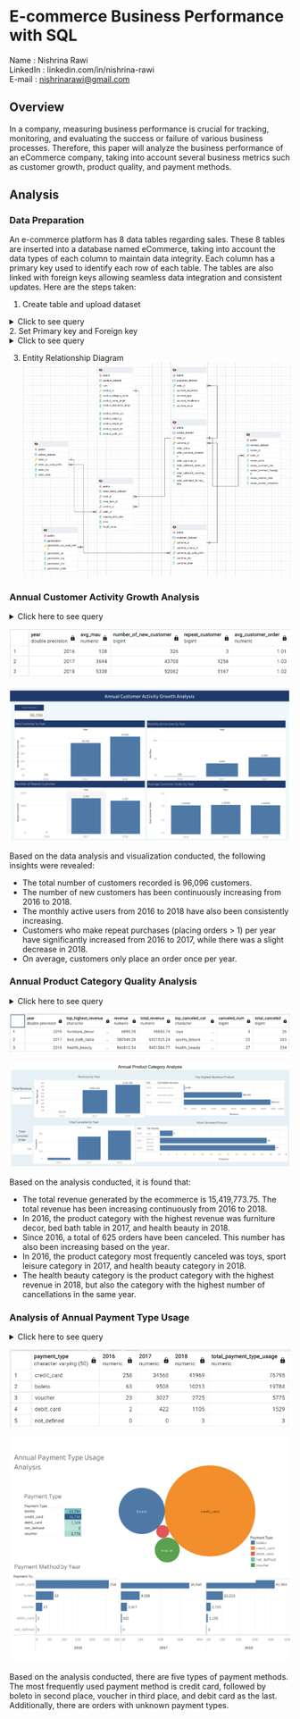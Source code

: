 # E-commerce Business Performance with SQL

Name 		: Nishrina Rawi  
LinkedIn 	: linkedin.com/in/nishrina-rawi  
E-mail 		: nishrinarawi@gmail.com  

## Overview  
In a company, measuring business performance is crucial for tracking, monitoring, and evaluating the success or failure of various business processes. Therefore, this paper will analyze the business performance of an eCommerce company, taking into account several business metrics such as customer growth, product quality, and payment methods.

## Analysis  
### Data Preparation 
An e-commerce platform has 8 data tables regarding sales. These 8 tables are inserted into a database named eCommerce, taking into account the data types of each column to maintain data integrity. Each column has a primary key used to identify each row of each table. The tables are also linked with foreign keys allowing seamless data integration and consistent updates. Here are the steps taken:  
1. Create table and upload dataset
<details>
  <summary> Click to see query </summary>
**ORDER_ITEMS_DATASET**
	
```sql
--create table 
CREATE TABLE order_items_dataset(
    order_id VARCHAR(50),
    order_item_id VARCHAR(50),
    product_id VARCHAR(50),
    seller_id VARCHAR(50),
    shipping_limit_date TIMESTAMP WITHOUT TIME ZONE,
    price DOUBLE PRECISION,
    freight_value DOUBLE PRECISION
);

--import table
COPY order_items_dataset(
    order_id,
    order_item_id,
    product_id,
    seller_id,
    shipping_limit_date,
    price,
    freight_value
)
FROM 'D:\Study\Rakamin\Porto\Dataset\order_items_dataset.csv'
DELIMITER ','
CSV HEADER;
```
**PRODUCT_DATASET**
```sql
---create table
CREATE TABLE product_dataset(
	num INTEGER,
	product_id VARCHAR(50),
	product_category_name CHAR(50),
	product_name_length float4,
	product_description_lenght float4,
    product_photos_qty float4,
    product_weight_g float4,
    product_lenght_cm float4,
    product_height_cm float4,
    product_width_cm float4
);

--import table
COPY product_dataset(
	num,
	product_id,
	product_category_name,
	product_name_length,
	product_description_lenght,
    product_photos_qty,
    product_weight_g,
    product_lenght_cm,
    product_height_cm,
    product_width_cm
)
FROM 'D:\Study\Rakamin\Porto\Dataset\product_dataset.csv'
DELIMITER ','
CSV HEADER;
```

**ORDERS_DATASET**
```sql
--create table 
CREATE TABLE orders_dataset(
    order_id VARCHAR(50),
    customer_id VARCHAR(50),
    order_status CHAR(20),
    order_purchase_timestamp TIMESTAMP WITHOUT TIME ZONE,
    order_approved_at TIMESTAMP WITHOUT TIME ZONE,
    order_delivered_carrier_date TIMESTAMP WITHOUT TIME ZONE,
    order_delivered_customer_date TIMESTAMP WITHOUT TIME ZONE,
    order_estimated_delivery_date TIMESTAMP WITHOUT TIME ZONE
);

--import dataset
COPY orders_dataset(
    order_id,
    customer_id,
    order_status,
    order_purchase_timestamp,
    order_approved_at,
    order_delivered_carrier_date,
    order_delivered_customer_date,
    order_estimated_delivery_date
)
FROM 'D:\Study\Rakamin\Porto\Dataset\orders_dataset.csv'
DELIMITER ','
CSV HEADER;
```

**REVIEWS_DATASET**
```sql
--create table
CREATE TABLE reviews_dataset(
    review_id VARCHAR(50),
    order_id VARCHAR(50),
    review_score INTEGER,
    review_comment_title VARCHAR(50),
    review_comment_message VARCHAR(250),
    review_creation_date TIMESTAMP WITHOUT TIME ZONE,
    review_answer_timestamp TIMESTAMP WITHOUT TIME ZONE
);

--import csv
COPY reviews_dataset(
    review_id,
    order_id,
    review_score,
    review_comment_title,
    review_comment_message,
    review_creation_date,
    review_answer_timestamp
)
FROM 'D:\Study\Rakamin\Porto\Dataset\order_reviews_dataset.csv'
DELIMITER ','
CSV HEADER;
```

**SELLERS_DATASET**
```sql
--create table
CREATE TABLE sellers_dataset(
    seller_id VARCHAR(50),
    seller_zip_code_prefix CHAR(5),
    seller_city CHAR(100),
    seller_state CHAR(10)
);

--import csv
COPY sellers_dataset(
    seller_id,
    seller_zip_code_prefix,
    seller_city,
    seller_state
)
FROM 'D:\Study\Rakamin\Porto\Dataset\sellers_dataset.csv'
DELIMITER ','
CSV HEADER;
```

**PAYMENT_DATASET**
```sql
--create table
CREATE TABLE payments_dataset(
    order_id VARCHAR(50),
    payment_sequential INTEGER,
    payment_type VARCHAR(50),
    payment_installments INTEGER,
    payment_value DOUBLE PRECISION
);

--import csv
COPY payments_dataset(
    order_id,
    payment_sequential,
    payment_type,
    payment_installments,
    payment_value
)
FROM 'D:\Study\Rakamin\Porto\Dataset\order_payments_dataset.csv'
DELIMITER ','
CSV HEADER;
```

**GEOLOCATION_DATASET**
```sql
---create table
CREATE TABLE geolocation_dataset(
    geolocation_zip_code_prefix VARCHAR(50),
    geolocation_lat DOUBLE PRECISION,
    geolocation_lng DOUBLE PRECISION,
    geolocation_city VARCHAR(40),
    geolocation_state CHAR(5)
);

--import csv
COPY geolocation_dataset(
    geolocation_zip_code_prefix,
    geolocation_lat,
    geolocation_lng,
    geolocation_city,
    geolocation_state
)
FROM 'D:\Study\Rakamin\Porto\Dataset\geolocation_dataset.csv'
DELIMITER ','
CSV HEADER;

--cleaning geolocation_dataset duplicated data to create clean dataset named geolocation
CREATE TABLE geolocation AS
WITH geolocation_cte AS(
	SELECT geolocation_zip_code_prefix, 
	geolocation_lat, geolocation_lng, 
	geolocation_city, geolocation_state
	FROM (SELECT geolocation_zip_code_prefix, geolocation_lat, 
		  geolocation_lng, geolocation_city, geolocation_state,
		  ROW_NUMBER() OVER (PARTITION BY geolocation_zip_code_prefix) AS row_num
		  FROM geolocation_dataset
		 ) AS sub
	WHERE row_num = 1
),
cust_cte AS(
	SELECT customer_zip_code_prefix, geolocation_lat, 
	geolocation_lng, customer_city, customer_state
	FROM (
		SELECT *, ROW_NUMBER() OVER (PARTITION BY customer_zip_code_prefix) AS row_num
		FROM (SELECT customer_zip_code_prefix, geolocation_lat, 
			  geolocation_lng, customer_city, customer_state
			  FROM customer_dataset cust
			  LEFT JOIN geolocation_dataset geods
			  ON cust.customer_city = geods.geolocation_city
			  AND cust.customer_state = geods.geolocation_state
			  WHERE cust.customer_zip_code_prefix NOT IN (
				  SELECT geolocation_zip_code_prefix
				  FROM geolocation_cte)
			 ) geo_sub
	) cust_geo
	WHERE row_num = 1
),
seller_cte AS(
	SELECT seller_zip_code_prefix, geolocation_lat, 
	geolocation_lng, seller_city, seller_state
	FROM (
		SELECT *, ROW_NUMBER() OVER(PARTITION BY seller_zip_code_prefix) AS row_num
		FROM (
			SELECT seller_zip_code_prefix, geolocation_lat, 
			geolocation_lng, seller_city, seller_state
			FROM sellers_dataset sell
			LEFT JOIN geolocation_dataset geods
			ON sell.seller_city=geods.geolocation_city
			AND sell.seller_state=geods.geolocation_state
			WHERE sell.seller_zip_code_prefix NOT IN(
				SELECT geolocation_zip_code_prefix
				FROM geolocation_cte
				UNION
				SELECT customer_zip_code_prefix
				FROM cust_cte)
		)geo_seller_sub
	) seller_geo
	WHERE row_num = 1
)
SELECT * 
FROM geolocation_cte
UNION
SELECT * 
FROM cust_cte
UNION
SELECT *
FROM seller_cte;
```

**CUSTOMER_DATASET**
```sql
--create table
CREATE TABLE customer_dataset(
    customer_id VARCHAR(50),
    customer_unique_id VARCHAR(50),
    customer_zip_code_prefix CHAR(5),
    customer_city VARCHAR(40),
    customer_state CHAR(5)
);

--import csv
COPY customer_dataset(
    customer_id,
    customer_unique_id,
    customer_zip_code_prefix,
    customer_city,
    customer_state
)
FROM 'D:\Study\Rakamin\Porto\Dataset\customers_dataset.csv'
DELIMITER ','
CSV HEADER;
```
</details>
2. Set Primary key and Foreign key
<details>
  <summary> Click to see query </summary>
	
**Primary key**
```sql
ALTER TABLE product_dataset ADD CONSTRAINT product_dataset_pkey PRIMARY KEY (product_id);
ALTER TABLE orders_dataset ADD CONSTRAINT orders_dataset_pkey PRIMARY KEY (order_id);
ALTER TABLE sellers_dataset ADD CONSTRAINT sellers_dataset_pkey PRIMARY KEY (seller_id);
ALTER TABLE customer_dataset ADD CONSTRAINT customer_dataset_pkey PRIMARY KEY (customer_id);
ALTER TABLE geolocation ADD CONSTRAINT geolocation_pkey PRIMARY KEY (geolocation_zip_code_prefix);
```
**Foreign Key**
```sql
ALTER TABLE order_items_dataset ADD FOREIGN KEY (product_id) REFERENCES product_dataset;
ALTER TABLE order_items_dataset ADD FOREIGN KEY (seller_id) REFERENCES sellers_dataset;
ALTER TABLE order_items_dataset ADD FOREIGN KEY (order_id) REFERENCES orders_dataset;
ALTER TABLE payments_dataset ADD FOREIGN KEY (order_id) REFERENCES orders_dataset;
ALTER TABLE reviews_dataset ADD FOREIGN KEY (order_id) REFERENCES orders_dataset;
ALTER TABLE orders_dataset ADD FOREIGN KEY (customer_id) REFERENCES customer_dataset;
ALTER TABLE sellers_dataset 
	ADD CONSTRAINT zip_code_prefix FOREIGN KEY (seller_zip_code_prefix)
	REFERENCES geolocation (geolocation_zip_code_prefix);
ALTER TABLE customer_dataset
    ADD CONSTRAINT zip_code_prefix FOREIGN KEY (customer_zip_code_prefix)
    REFERENCES geolocation (geolocation_zip_code_prefix);
```
</details>

3. Entity Relationship Diagram <br>
![erd](https://github.com/nishrinarawi/ecommerce-business-performance/blob/5a522a7d7769f29ed443142c8f8783e294684914/assets/ERD%20Ecommerce.png)

### Annual Customer Activity Growth Analysis
<details>
	<summary> Click here to see query </summary>

- **Monthly average active user per year**
```sql
WITH monthly_active_user AS(
	SELECT date_part('month', o.order_purchase_timestamp) AS month, 
			date_part('year', o.order_purchase_timestamp) AS year,
	        COUNT(DISTINCT cd.customer_unique_id) AS active_user
	FROM orders_dataset AS o
	JOIN customer_dataset AS cd ON o.customer_id = cd.customer_id
	GROUP BY year, month)
SELECT year, FLOOR(AVG(active_user)) AS avg_mau
FROM monthly_active_user
GROUP BY year;
```
- **New customer per year**
```sql
SELECT date_part('year', new_customer.first_order) AS year, COUNT(*) AS number_of_new_customer
FROM (SELECT cd.customer_unique_id, MIN(order_purchase_timestamp) AS first_order, COUNT(*)
	FROM orders_dataset AS o
	JOIN customer_dataset cd
	ON o.customer_id=cd.customer_id
	GROUP BY cd.customer_unique_id) AS new_customer
GROUP BY year
ORDER BY year;
```

- **Repeat customer (customer order > 1 per year)**
```sql
SELECT repeat_order.year, COUNT(repeat_order.total_order) repeat_customer
FROM (SELECT date_part('year', order_purchase_timestamp) AS year, customer_unique_id, COUNT(order_id) AS total_order
	  FROM orders_dataset AS o
	  JOIN customer_dataset cd
	  ON o.customer_id=cd.customer_id
	  GROUP BY 1,2
	  HAVING COUNT(order_id) > 1) AS repeat_order
GROUP BY 1;
```
- **Customer average order per year**
```sql
WITH avg_cust_order AS(
	SELECT date_part('year', o.order_purchase_timestamp) AS year, 
	cd.customer_unique_id AS cust, 
	COUNT(o.order_id) AS freq_of_order
	FROM orders_dataset AS o
	JOIN customer_dataset AS cd
	ON cd.customer_id = o.customer_id
	GROUP BY year, cust
	ORDER BY 3 DESC)
SELECT year, ROUND(AVG(freq_of_order),2) AS avg_customer_order
FROM avg_cust_order
GROUP BY year
ORDER BY year;
```
- **Join metrics**
```sql
WITH monthly_active_user AS(
	SELECT year, FLOOR(AVG(active_user)) AS avg_mau
	FROM (
		SELECT date_part('month', o.order_purchase_timestamp) AS month, 
		date_part('year', o.order_purchase_timestamp) AS year,
		COUNT(DISTINCT cd.customer_unique_id) AS active_user
		FROM orders_dataset AS o
		JOIN customer_dataset AS cd ON o.customer_id = cd.customer_id
		GROUP BY year, month) subq
	GROUP BY year
), new_customer AS(
	SELECT date_part('year', first_order) AS year, COUNT(*) AS number_of_new_customer
	FROM (
		SELECT cd.customer_unique_id, MIN(order_purchase_timestamp) AS first_order, COUNT(*)
		FROM orders_dataset AS o
		JOIN customer_dataset cd
		ON o.customer_id=cd.customer_id
		GROUP BY cd.customer_unique_id) AS subq
	GROUP BY year
	ORDER BY year
), repeat_order AS(
	SELECT year, COUNT(total_order) AS repeat_customer
	FROM (
		SELECT date_part('year', order_purchase_timestamp) AS year, 
		customer_unique_id, COUNT(order_id) AS total_order
		FROM orders_dataset AS o
		JOIN customer_dataset cd
		ON o.customer_id=cd.customer_id
		GROUP BY 1,2
		HAVING COUNT(order_id) > 1) AS subq
	GROUP BY 1
), cust_avg_order AS(
	SELECT year, ROUND(AVG(freq_of_order),2) AS avg_customer_order
	FROM (
		SELECT date_part('year', o.order_purchase_timestamp) AS year, 
		cd.customer_unique_id AS cust, COUNT(o.order_id) AS freq_of_order
		FROM orders_dataset AS o
		JOIN customer_dataset AS cd
		ON cd.customer_id = o.customer_id
		GROUP BY year, cust
		ORDER BY 3 DESC) subq
	GROUP BY year
	ORDER BY year)
SELECT m.year, avg_mau, number_of_new_customer, repeat_customer, avg_customer_order
FROM monthly_active_user AS m
JOIN new_customer AS n ON m.year=n.year
JOIN repeat_order AS r ON m.year=r.year
JOIN cust_avg_order AS cao ON m.year=cao.year
GROUP BY 1,2,3,4,5;
```
</details>

![cag](https://github.com/nishrinarawi/ecommerce-business-performance/blob/4f67d0d5a7d5246ddf16b8b0c316f6ba4ce596a6/assets/cag.png)

![annual_growth](https://github.com/nishrinarawi/ecommerce-business-performance/blob/4eb38f68e4c0f257fccf8b1047ec003a54c86dff/assets/Annual%20Customer%20Activity%20Growth%20Analysis.png)

Based on the data analysis and visualization conducted, the following insights were revealed:
- The total number of customers recorded is 96,096 customers.
- The number of new customers has been continuously increasing from 2016 to 2018.
- The monthly active users from 2016 to 2018 have also been consistently increasing.
- Customers who make repeat purchases (placing orders > 1) per year have significantly increased from 2016 to 2017, while there was a slight decrease in 2018.
- On average, customers only place an order once per year.

### Annual Product Category Quality Analysis
<details>
	<summary> Click here to see query </summary>
	
**Total_revenue by year**
```sql
CREATE TABLE total_revenue AS(
	SELECT date_part('year', order_purchase_timestamp) AS year, 
		ROUND(SUM(total_revenue)::numeric, 2) AS total_revenue
	FROM (
		SELECT oi.order_id, o.order_status, o.order_purchase_timestamp ,
		oi.price+oi.freight_value AS total_revenue
		FROM order_items_dataset AS oi 
		JOIN orders_dataset AS o ON oi.order_id = o.order_id
		WHERE o.order_status='delivered') subq
	GROUP BY 1
	ORDER BY 1);
```
	
**Canceled order by year**
```sql
CREATE TABLE total_canceled AS (
	SELECT year, COUNT(*) AS total_canceled
	FROM (
		SELECT date_part('year', order_purchase_timestamp) AS year, order_id, order_status
		FROM orders_dataset
		WHERE order_status='canceled'
		GROUP BY order_id) subq
	GROUP BY 1
	ORDER BY 1);
```

**Product with highest revenue by year**
```sql
CREATE TABLE top_highest_revenue AS (
	WITH highest_revenue_prod AS (
		SELECT date_part('year', o.order_purchase_timestamp) AS year,
        	prod.product_category_name AS category,
        	ROUND(SUM(oi.price + oi.freight_value)::numeric, 2) AS revenue,
        	ROW_NUMBER() OVER(PARTITION BY date_part('year', o.order_purchase_timestamp) ORDER BY SUM(oi.price + oi.freight_value) DESC) AS rank
		FROM product_dataset AS prod
		JOIN order_items_dataset AS oi ON prod.product_id = oi.product_id
		JOIN orders_dataset AS o ON o.order_id = oi.order_id
		WHERE o.order_status='delivered'
		GROUP BY date_part('year', o.order_purchase_timestamp), prod.product_category_name
	)
	SELECT year, category AS top_highest_revenue, revenue
	FROM highest_revenue_prod
	WHERE rank = 1);
```

**Most canceled product**
```sql
CREATE TABLE most_canceled_prod AS (
	SELECT year, top_canceled_cat, canceled_num
	FROM (
		SELECT date_part('year', o.order_purchase_timestamp) AS year, 
		prod.product_category_name AS top_canceled_cat, COUNT(*) AS canceled_num,
		ROW_NUMBER () OVER(PARTITION BY date_part('year', o.order_purchase_timestamp) ORDER BY COUNT(*) DESC) AS rank
		FROM orders_dataset AS o
		JOIN order_items_dataset AS oi ON oi.order_id = o.order_id
		JOIN product_dataset AS prod ON prod.product_id=oi.product_id
		WHERE o.order_status='canceled'
		GROUP BY 1,2) subq
	WHERE rank=1);
```

**Join table**
```sql
SELECT tr.year, thr.top_highest_revenue, thr.revenue, tr.total_revenue,
		mcp.top_canceled_cat, mcp.canceled_num, tc.total_canceled
FROM total_revenue AS tr 
JOIN total_canceled AS tc ON tr.year=tc.year
JOIN top_highest_revenue AS thr ON thr.year=tr.year
JOIN most_canceled_prod AS mcp ON mcp.year=tr.year;
```
</details>

![prod_cat](https://github.com/nishrinarawi/ecommerce-business-performance/blob/4f67d0d5a7d5246ddf16b8b0c316f6ba4ce596a6/assets/prod%20cat.png)

![prod_analysis](https://github.com/nishrinarawi/ecommerce-business-performance/blob/4f67d0d5a7d5246ddf16b8b0c316f6ba4ce596a6/assets/Annual%20Product%20Category%20Quality%20Analysis.png)

Based on the analysis conducted, it is found that:
- The total revenue generated by the ecommerce is 15,419,773.75. The total revenue has been increasing continuously from 2016 to 2018.
- In 2016, the product category with the highest revenue was furniture decor, bed bath table in 2017, and health beauty in 2018.
- Since 2016, a total of 625 orders have been canceled. This number has also been increasing based on the year.
- In 2016, the product category most frequently canceled was toys, sport leisure category in 2017, and health beauty category in 2018.
- The health beauty category is the product category with the highest revenue in 2018, but also the category with the highest number of cancellations in the same year.

### Analysis of Annual Payment Type Usage
<details>
	<summary> Click here to see query </summary>

**Payment Type Usage**
```sql
SELECT payment_type, COUNT(*) AS total_payment_type_usage
FROM payments_dataset
GROUP BY 1
ORDER BY 2 DESC;
```

- **Payment Type Usage by Year**
```sql
SELECT payment_type, 
		SUM(CASE WHEN year=2016 THEN total ELSE 0 END) AS "2016",
		SUM(CASE WHEN year=2017 THEN total ELSE 0 END) AS "2017",
		SUM(CASE WHEN year=2018 THEN total ELSE 0 END) AS "2018",
		SUM(total) AS total_payment_type_usage
FROM(
	SELECT date_part('year',o.order_purchase_timestamp) AS year, 
			pay.payment_type AS payment_type, COUNT(*) AS total
	FROM payments_dataset AS pay
	JOIN orders_dataset AS o ON o.order_id = pay.order_id
	GROUP BY 1,2
	ORDER BY 2 DESC) subq
GROUP BY 1
ORDER BY 5 DESC;
```

</details>

![payment](https://github.com/nishrinarawi/ecommerce-business-performance/blob/4f67d0d5a7d5246ddf16b8b0c316f6ba4ce596a6/assets/payment.png) 

![payment_analysis](https://github.com/nishrinarawi/ecommerce-business-performance/blob/4f67d0d5a7d5246ddf16b8b0c316f6ba4ce596a6/assets/Annual%20Payment%20Type%20Usage%20Analysis.png) 

Based on the analysis conducted, there are five types of payment methods. The most frequently used payment method is credit card, followed by boleto in second place, voucher in third place, and debit card as the last. Additionally, there are orders with unknown payment types.

